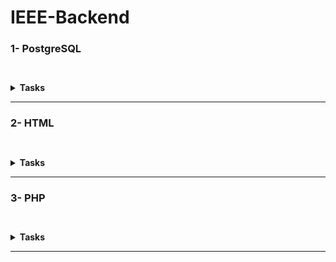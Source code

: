 # IEEE-Backend

### 1- PostgreSQL

``` ```<details><summary>**Tasks**</summary>
1- [Gym Mangment System](/PostgreSQL/gym%20management%20system)<br>
2- [Research](/PostgreSQL/PostgreSQL.md)<br>
``` ```<details><summary>3- Tasks</summary>
``` ```<details><summary>**Task 2**</summary>

|Problems|Solutions|
|---|---|
|[Revising the Select Query I](https://www.hackerrank.com/challenges/revising-the-select-query/problem?isFullScreen=true)|[Revising the Select Query I](/PostgreSQL/Task-2/Revising%20the%20Select%20Query%20I.sql)|
|[Revising the Select Query II](https://www.hackerrank.com/challenges/revising-the-select-query-2/problem?isFullScreen=true)|[Revising the Select Query II](/PostgreSQL/Task-2/Revising%20the%20Select%20Query%20II.sql)|
|[Weather Observation Station 1](https://www.hackerrank.com/challenges/weather-observation-station-1/problem?isFullScreen=true)|[Weather Observation Station 1](/PostgreSQL/Task-2/Weather%20Observation%20Station%201.sql)|
|[Weather Observation Station 3](https://www.hackerrank.com/challenges/weather-observation-station-3/problem?isFullScreen=true)|[Weather Observation Station 3](/PostgreSQL/Task-2/Weather%20Observation%20Station%203.sql)|
|[Weather Observation Station 4](https://www.hackerrank.com/challenges/weather-observation-station-4/problem?isFullScreen=true)|[Weather Observation Station 4](/PostgreSQL/Task-2/Weather%20Observation%20Station%204.sql)|
|[Data Science Skills](https://datalemur.com/questions/matching-skills)|[Data Science Skills](/PostgreSQL/Task-2/Data%20Science%20Skills%20.sql)|
|[Unfinished Parts](https://datalemur.com/questions/tesla-unfinished-parts)|[Unfinished Parts](/PostgreSQL/Task-2/Unfinished%20Parts.sql)|

</details>

---

``` ```<details><summary>**Task 3**</summary>

|Problems|Solutions|
|---|---|
|[Higher Than 75 Marks](https://www.hackerrank.com/challenges/more-than-75-marks/problem?isFullScreen=true)|[Higher Than 75 Marks](/PostgreSQL/Task-3/Higher%20than%2075%20marks.sql)|
|[Employee Names](https://www.hackerrank.com/challenges/name-of-employees/problem?isFullScreen=true)|[Employee Names](/PostgreSQL/Task-3/Employee%20names.sql)|
|[Employee Salaries](https://www.hackerrank.com/challenges/salary-of-employees/problem?isFullScreen=true)|[Employee Salaries](/PostgreSQL/Task-3/Employee%20Salaries.sql)|
|[Japanese Cities' Attributes](https://www.hackerrank.com/challenges/japanese-cities-attributes/problem?isFullScreen=true)|[Japanese Cities' Attributes](/PostgreSQL/Task-3/Japanese%20Cities'%20Attributes.sql)|
|[Japanese Cities' Names](https://www.hackerrank.com/challenges/japanese-cities-name/problem?isFullScreen=true)|[Japanese Cities' Names](/PostgreSQL/Task-3/Japanese%20Cities’%20names.sql)|
|[Weather Observation Station 2](https://www.hackerrank.com/challenges/weather-observation-station-2/problem?isFullScreen=true)|[Weather Observation Station 2](/PostgreSQL/Task-3/Weather%20Observation%20Station%202.sql)|
|[Weather Observation Station 9](https://www.hackerrank.com/challenges/weather-observation-station-9/problem?isFullScreen=true)|[Weather Observation Station 9](/PostgreSQL/Task-3/Weather%20Observation%20Station%209.sql)|
|[Weather Observation Station 10](https://www.hackerrank.com/challenges/weather-observation-station-10/problem?isFullScreen=true)|[Weather Observation Station 10](/PostgreSQL/Task-3/Weather%20Observation%20Station%2010.sql)|
|[Weather Observation Station 12](https://www.hackerrank.com/challenges/weather-observation-station-12/problem?isFullScreen=true)|[Weather Observation Station 12](/PostgreSQL/Task-3/Weather%20Observation%20Station%2012.sql)|
|[Average Population](https://www.hackerrank.com/challenges/average-population/problem?isFullScreen=true)|[Average Population](/PostgreSQL/Task-3/Average%20Population.sql)|
|[Teams Power Users](https://datalemur.com/questions/teams-power-users)|[Teams Power Users](/PostgreSQL/Task-3/Teams%20Power%20Users.sql)|
|[CTR](https://datalemur.com/questions/click-through-rate)|[CTR](/PostgreSQL/Task-3/CTR.sql)|

</details>

---

``` ```<details><summary>**Task 4**</summary>

|Problems|Solutions|
|---|---|
|[Weather Observation Station 5](https://www.hackerrank.com/challenges/weather-observation-station-5/problem?isFullScreen=true)|[Weather Observation Station 5](/PostgreSQL/Task-4/Weather%20Observation%20Station%205.sql)|
|[Weather Observation Station 6](https://www.hackerrank.com/challenges/weather-observation-station-6/problem?isFullScreen=true)|[Weather Observation Station 6](/PostgreSQL/Task-4/Weather%20Observation%20Station%206.sql)|
|[Weather Observation Station 7](https://www.hackerrank.com/challenges/weather-observation-station-7/problem?isFullScreen=true)|[Weather Observation Station 7](/PostgreSQL/Task-4/Weather%20Observation%20Station%207.sql)|
|[Weather Observation Station 8](https://www.hackerrank.com/challenges/weather-observation-station-8/problem?isFullScreen=true)|[Weather Observation Station 8](/PostgreSQL/Task-4/Weather%20Observation%20Station%208.sql)|
|[Weather Observation Station 11](https://www.hackerrank.com/challenges/weather-observation-station-11/problem?isFullScreen=true)|[Weather Observation Station 11](/PostgreSQL/Task-4/Weather%20Observation%20Station%2011.sql)|
|[Weather Observation Station 13](https://www.hackerrank.com/challenges/weather-observation-station-13/problem?isFullScreen=true)|[Weather Observation Station 13](/PostgreSQL/Task-4/Weather%20Observation%20Station%2013.sql)|
|[Weather Observation Station 14](https://www.hackerrank.com/challenges/weather-observation-station-14/problem?isFullScreen=true)|[Weather Observation Station 14](/PostgreSQL/Task-4/Weather%20Observation%20Station%2014.sql)|
|[Weather Observation Station 15](https://www.hackerrank.com/challenges/weather-observation-station-15/problem?isFullScreen=true)|[Weather Observation Station 15](/PostgreSQL/Task-4/Weather%20Observation%20Station%2015.sql)|
|[The Report](https://www.hackerrank.com/challenges/the-report/problem?isFullScreen=true)|[The Report](/PostgreSQL/Task-4/The%20Report.sql)|
|[Type of Triangle](https://www.hackerrank.com/challenges/what-type-of-triangle/problem?isFullScreen=true)|[Type of Triangle](/PostgreSQL/Task-4/Type%20of%20Triangle.SQL)|
|[The PADS](https://www.hackerrank.com/challenges/the-pads/problem?isFullScreen=true)|[The PADS](/PostgreSQL/Task-4/The%20PADS.sql)|

 </details>

---

``` ```<details><summary>**Task 5**</summary>

|Problems|Solutions|
|---|---|
|[Ollivander's Inventory](https://www.hackerrank.com/challenges/harry-potter-and-wands/problem?isFullScreen=true)|[Ollivander's Inventory](/PostgreSQL/Task-5/Ollivander's%20Inventory.sql)|
|[New Companies](https://www.hackerrank.com/challenges/the-company/problem?isFullScreen=true)|[New Companies](/PostgreSQL/Task-5/New%20Companies.sql)|
|[Weather Observation Station 18](https://www.hackerrank.com/challenges/weather-observation-station-18/problem?isFullScreen=true)|[Weather Observation Station 18](/PostgreSQL/Task-5/Weather%20Observation%20Station%2018.sql)|
|[Weather Observation Station 19](https://www.hackerrank.com/challenges/weather-observation-station-19/problem?isFullScreen=true)|[Weather Observation Station 19](/PostgreSQL/Task-5/Weather%20Observation%20Station%2019.sql)|
|[Weather Observation Station 20](https://www.hackerrank.com/challenges/weather-observation-station-20/problem?isFullScreen=true)|[Weather Observation Station 20](/PostgreSQL/Task-5/Weather%20Observation%20Station%2020.sql)|
|[Placements](https://www.hackerrank.com/challenges/placements/problem?isFullScreen=true)|[Placements](/PostgreSQL/Task-5/Placements.sql)|
|[Symmetric Pairs](https://www.hackerrank.com/challenges/symmetric-pairs/problem?isFullScreen=true)|[Symmetric Pairs](/PostgreSQL/Task-5/Symmetric%20Pairs.sql)|
|[Interviews](https://www.hackerrank.com/challenges/interviews/problem?isFullScreen=true)|[Interviews](/PostgreSQL/Task-5/Interviews.sql)|

</details>
</details>
</details>


---
### 2- HTML
``` ```<details><summary>**Tasks**</summary>
[Home Page](/HTML/index.html)
[Registration Page](/HTML/Registration.html)
[Research](/HTML/web.md)
</details>

---

### 3- PHP
``` ```<details><summary>**Tasks**</summary>
[Research](/PHP/PHP.md) <br/>
**Assignmemnts**

---
[First Assignment Questions](https://elzero.org/php-bootcamp-assignments-lesson-from-1-to-5/)
|Soultion|
|:---:|
|[First Assignment](/PHP/Assignments/1%20Assignment%201.php)|
|[Second Assignment](/PHP/Assignments/1%20Assignment%202.php)|
|[Third Assignment](/PHP/Assignments/1%20Assignment%203.php)|
|[Fourth Assignment](/PHP/Assignments/1%20Assignment%204.php)|
---
[Second Assignment Questions](https://elzero.org/php-bootcamp-assignments-lesson-from-6-to-12/)
|Soultion|
|:---:|
|[First Assignment](/PHP/Assignments/2%20Assignment%201.php)|
|[Second Assignment](/PHP/Assignments/2%20Assignment%202.php)|
|[Third Assignment](/PHP/Assignments/2%20Assignment%203.php)|
|[Fourth Assignment](/PHP/Assignments/2%20Assignment%204.php)|
|[Fifth Assignment](/PHP/Assignments/2%20Assignment%205.php)|
|[Sixth Assignment](/PHP/Assignments/2%20Assignment%206.php)|
|[Seventh Assignment](/PHP/Assignments/2%20Assignment%207.php)|
|[Eighth Assignment](/PHP/Assignments/2%20Assignment%208.php)|
---





</details>

---